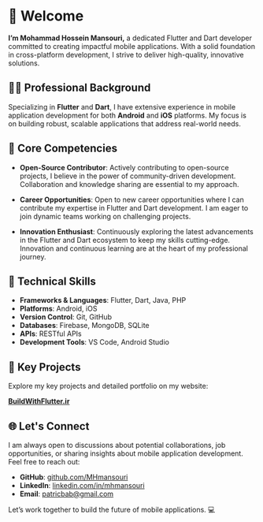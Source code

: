 # 👋 Welcome

**I’m Mohammad Hossein Mansouri,** a dedicated Flutter and Dart developer committed to creating impactful mobile applications. With a solid foundation in cross-platform development, I strive to deliver high-quality, innovative solutions.

## 🧑‍💻 Professional Background

Specializing in **Flutter** and **Dart**, I have extensive experience in mobile application development for both **Android** and **iOS** platforms. My focus is on building robust, scalable applications that address real-world needs.

## 🌟 Core Competencies

- **Open-Source Contributor**: Actively contributing to open-source projects, I believe in the power of community-driven development. Collaboration and knowledge sharing are essential to my approach.

- **Career Opportunities**: Open to new career opportunities where I can contribute my expertise in Flutter and Dart development. I am eager to join dynamic teams working on challenging projects.

- **Innovation Enthusiast**: Continuously exploring the latest advancements in the Flutter and Dart ecosystem to keep my skills cutting-edge. Innovation and continuous learning are at the heart of my professional journey.

## 🔧 Technical Skills

- **Frameworks & Languages**: Flutter, Dart, Java, PHP
- **Platforms**: Android, iOS
- **Version Control**: Git, GitHub
- **Databases**: Firebase, MongoDB, SQLite
- **APIs**: RESTful APIs
- **Development Tools**: VS Code, Android Studio

## 📂 Key Projects

Explore my key projects and detailed portfolio on my website:

[**BuildWithFlutter.ir**](https://www.buildwithflutter.ir)

## 🌐 Let's Connect

I am always open to discussions about potential collaborations, job opportunities, or sharing insights about mobile application development. Feel free to reach out:

- **GitHub**: [github.com/MHmansouri](https://github.com/MHmansouri)
- **LinkedIn**: [linkedin.com/in/mhmansouri](https://www.linkedin.com/in/mhmansouri)
- **Email**: patricbab@gmail.com

Let’s work together to build the future of mobile applications. 💻
